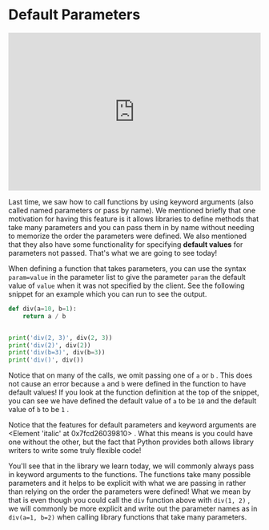 # Default Parameters

<div style="position: relative; padding-bottom: 62.5%; height: 0;">
    <iframe src="https://www.loom.com/share/f3ceb3d5100b4bbbabf4eb591c2a2b5f?sharedAppSource=personal_library" frameborder="0" webkitallowfullscreen mozallowfullscreen allowfullscreen style="position: absolute; top: 0; left: 0; width: 100%; height: 100%;"></iframe>
</div>

Last time, we saw how to call functions by using keyword arguments (also called named parameters or pass by name). We mentioned briefly that one motivation for having this feature is it allows libraries to define methods that take many parameters and you can pass them in by name without needing to memorize the order the parameters were defined. We also mentioned that they also have some functionality for specifying
**default values**
for parameters not passed. That's what we are going to see today!

When defining a function that takes parameters, you can use the syntax
`param=value`
in the parameter list to give the parameter
`param`
the default value of
`value`
when it was not specified by the client. See the following snippet for an example which you can run to see the output.

```py
def div(a=10, b=1):
    return a / b


print('div(2, 3)', div(2, 3))
print('div(2)', div(2))
print('div(b=3)', div(b=3))
print('div()', div())
```

Notice that on many of the calls, we omit passing one of
`a`
or
`b`
. This does not cause an error because
`a`
and
`b`
were defined in the function to have default values! If you look at the function definition at the top of the snippet, you can see we have defined the default value of
`a`
to be
`10`
and the default value of
`b`
to be
`1`
.

Notice that the features for default parameters and keyword arguments are
<Element 'italic' at 0x7fcd26039810>
. What this means is you could have one without the other, but the fact that Python provides both allows library writers to write some truly flexible code!

You'll see that in the library we learn today, we will commonly always pass in keyword arguments to the functions. The functions take many possible parameters and it helps to be explicit with what we are passing in rather than relying on the order the parameters were defined! What we mean by that is even though you could call the
`div`
function above with
`div(1, 2)`
, we will commonly be more explicit and write out the parameter names as in
`div(a=1, b=2)`
when calling library functions that take many parameters.

